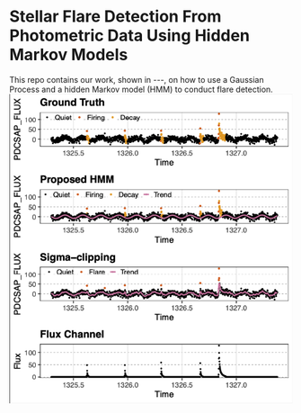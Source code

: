 # Stellar Flare Detection From Photometric Data Using Hidden Markov Models

This repo contains our work, shown in ---, on how to use a Gaussian Process and a hidden Markov model (HMM) to conduct flare detection. 
![Alt text](https://github.com/Esquivel-Arturo/celeriteQFD/blob/main/Res/Injection_recover/flare_inj.png)
